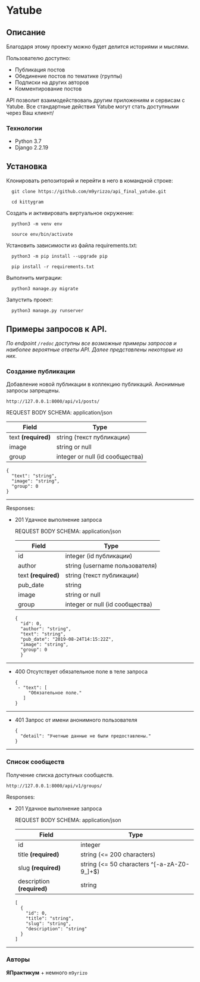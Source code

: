 # Yatube
## Описание
Благодаря этому проекту можно будет делится историями и мыслями.

Пользователю доступно:
- Публикация постов
- Обединение постов по тематике (группы)
- Подписки на других авторов
- Комментирование постов 

API позволит взаимодействоваnь другим приложениям и сервисам с Yatube.
Все стандартные действия Yatube могут стать доступными через Ваш клиент/

### Технологии
- Python 3.7
- Django 2.2.19

## Установка
Клонировать репозиторий и перейти в него в командной строке:
```
  git clone https://github.com/m9yrizzo/api_final_yatube.git
```
```
  cd kittygram
```
Cоздать и активировать виртуальное окружение:
```
  python3 -m venv env
```
```
  source env/bin/activate
```
Установить зависимости из файла requirements.txt:
```
  python3 -m pip install --upgrade pip
```
```
  pip install -r requirements.txt
```
Выполнить миграции:
```
  python3 manage.py migrate
```
Запустить проект:
```
  python3 manage.py runserver
```
## Примеры запросов к API.
*По endpoint ```/redoc``` доступны все возможные примеры запросов и наиболее вероятные ответы API.
Далее представлены некоторые из них.*

### Создание публикации
Добавление новой публикации в коллекцию публикаций. Анонимные запросы запрещены.
```
http://127.0.0.1:8000/api/v1/posts/
```

REQUEST BODY SCHEMA: application/json
  
| Field  | Type |
| ------------- | ------------- |
| text **(required)**  | string (текст публикации)  |
| image  | string or null <binary>  |
| group  | integer or null (id сообщества)  |

```
{
  "text": "string",
  "image": "string",
  "group": 0
}  
```
* * *
  
Responses:
- 201 Удачное выполнение запроса
  
  REQUEST BODY SCHEMA: application/json
  
  | Field  | Type |
  | ------------- | ------------- |
  | id  | integer (id публикации)  |
  | author  | string (username пользователя)  |
  | text **(required)**  | string (текст публикации)  |
  | pub_date  | string <date-time>  |
  | image  | string or null <binary>  |
  | group  | integer or null (id сообщества)  |

  ```
  {
    "id": 0,
    "author": "string",
    "text": "string",
    "pub_date": "2019-08-24T14:15:22Z",
    "image": "string",
    "group": 0
    } 
  ```
* * *  
- 400 Отсутствует обязательное поле в теле запроса
  
  ```
  {
   - "text": [
       "Обязательное поле."
     ]
  }
  ```
* * *
- 401 Запрос от имени анонимного пользователя
  
  ```
  {
    "detail": "Учетные данные не были предоставлены."
  } 
  ```
* * *

### Список сообществ
Получение списка доступных сообществ.
```
http://127.0.0.1:8000/api/v1/groups/
```
Responses:
- 201 Удачное выполнение запроса
  
  REQUEST BODY SCHEMA: application/json
  
  | Field  | Type |
  | ------------- | ------------- |
  | id  | integer  |
  | title **(required)**  | string (<= 200 characters)  |
  | slug **(required)**  | string (<= 50 characters ^[-a-zA-Z0-9_]+$)  |
  | description **(required)**  | string  |

  ```
  [
    {
      "id": 0,
      "title": "string",
      "slug": "string",
      "description": "string"
    }
  ]  
  ```
* * *

### Авторы
**ЯПрактикум** + немного ```m9yrizo```
